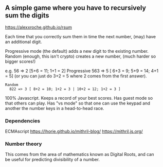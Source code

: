 ## A simple game where you have to recursively sum the digits ##

https://alexxroche.github.io/rsum 

Each time that you correctly sum them in time the next number, (may) have an additional digit.

Progressive mode (the default) adds a new digit to the existing number.
Random (enough, this isn't crypto) creates a new number, (much harder so bigger scores!)

e.g.  56 => 2  [5+6 = 11; 1+1 = 2]
    Progressive
      563 => 5 [ 6+3 = 9; 5+9 = 14; 4+1 = 5] (or you can just do 3+2 = 5 where 2 comes from the first answer).

    Random
      822 => 3 [ 8+2 = 10; 1+2 = 3 | 10+2 = 12; 1+2 = 3 ]

100% Javascript. Keeps a record of your best scores. Has guest mode so that others can play. Has "vs mode" so that one can use the keypad and another the number keys in a head-to-head race.      


### Dependencies ###

ECMAscript
https://lhorie.github.io/mithril-blog/ https://mithril.js.org/

### Number theory ###
This comes from the area of mathematics known as Digital Roots, and can be useful for predicting divisibility of a number.
